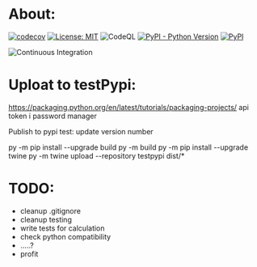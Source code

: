# About:

[![codecov](https://codecov.io/gh/IsaFoster/MasterThesis/branch/main/graph/badge.svg?token=9CWBWHNZML)](https://app.codecov.io/gh/IsaFoster/MasterThesis/)
[![License: MIT](https://img.shields.io/badge/License-MIT-yellow.svg)](https://opensource.org/licenses/MIT)
![CodeQL](https://github.com/isafoster/MasterThesis/workflows/CodeQL/badge.svg)
[![PyPI - Python Version](https://img.shields.io/pypi/pyversions/django)](https://test.pypi.org/project/Robustness/)
[![PyPI](https://badge.fury.io/py/robustness.svg)](https://badge.fury.io/py/adversarial-robustness-toolbox)

![Continuous Integration](https://github.com/IsaFoster/MasterThesis/workflows/Continuous%20Integration/badge.svg)


# Uploat to testPypi:
https://packaging.python.org/en/latest/tutorials/packaging-projects/
api token i password manager

Publish to pypi test: 
update version number

py -m pip install --upgrade build
py -m build
py -m pip install --upgrade twine
py -m twine upload --repository testpypi dist/*

# TODO:
- cleanup .gitignore
- cleanup testing 
- write tests for calculation
- check python compatibility
- .....?
- profit